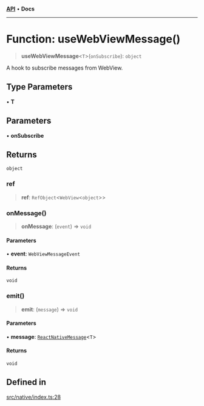 [**API**](../../API.md) • **Docs**

***

# Function: useWebViewMessage()

> **useWebViewMessage**\<`T`\>(`onSubscribe`): `object`

A hook to subscribe messages from WebView.

## Type Parameters

• **T**

## Parameters

• **onSubscribe**

## Returns

`object`

### ref

> **ref**: `RefObject`\<`WebView`\<`object`\>\>

### onMessage()

> **onMessage**: (`event`) => `void`

#### Parameters

• **event**: `WebViewMessageEvent`

#### Returns

`void`

### emit()

> **emit**: (`message`) => `void`

#### Parameters

• **message**: [`ReactNativeMessage`](../interfaces/ReactNativeMessage.md)\<`T`\>

#### Returns

`void`

## Defined in

[src/native/index.ts:28](https://github.com/aladdinstudios/react-native-react-bridge/blob/898909b5e203475f41b87ce030a63736af99841d/src/native/index.ts#L28)
